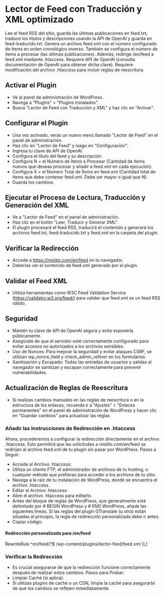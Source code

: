 # Lector de Feed con Traducción y XML optimizado
Lee el feed RSS del sitio, guarda las últimas publicaciones en feed.txt, traduce los títulos y descripciones usando la API de OpenAI y guarda en feed-traducido.txt. Genera un archivo feed.xml con el número configurado de ítems en orden cronológico inverso. También se configura el número de items a procesar (las últimas publicaciones). Además, redirige /en/feed a feed.xml mediante .htaccess. Requiere API de OpenAI (consulta documentación de OpenAI para obtener dicha clave). Requiere modificación del archivo .htaccess para incluir reglas de reescritura.
## Activar el Plugin
- Ve al panel de administración de WordPress.
- Navega a "Plugins" > "Plugins instalados".
- Busca "Lector de Feed con Traducción y XML" y haz clic en "Activar".
## Configurar el Plugin
- Una vez activado, verás un nuevo menú llamado "Lector de Feed" en el panel de administración.
- Haz clic en "Lector de Feed" y luego en "Configuración".
- Ingresa tu clave de API de OpenAI.
- Configura el título del feed y su descripción.
- Configura N = el Número de Ítems a Procesar (Cantidad de ítems nuevos que deseas procesar y añadir a feed.xml en cada ejecución).
- Configura X = el Número Total de Ítems en feed.xml (Cantidad total de ítems que debe contener feed.xml. Debe ser mayor o igual que N).
- Guarda los cambios.
## Ejecutar el Proceso de Lectura, Traducción y Generación del XML
- Ve a "Lector de Feed" en el panel de administración.
- Haz clic en el botón "Leer, Traducir y Generar XML".
- El plugin procesará el feed RSS, traducirá el contenido y generará los archivos feed.txt, feed-traducido.txt y feed.xml en la carpeta del plugin.
## Verificar la Redirección
- Accede a https://misitio.com/en/feed en tu navegador.
- Deberías ver el contenido de feed.xml generado por el plugin.
## Validar el Feed XML
- Utiliza herramientas como W3C Feed Validation Service (https://validator.w3.org/feed/) para validar que feed.xml es un feed RSS válido.
## Seguridad
- Mantén tu clave de API de OpenAI segura y evita exponerla públicamente.
- Asegúrate de que el servidor esté correctamente configurado para evitar accesos no autorizados a los archivos sensibles.
- Uso de Nonces: Para mejorar la seguridad y evitar ataques CSRF, se utilizan wp_nonce_field y check_admin_referer en los formularios.
- Sanitización y Escapado: Todas las entradas de usuarios y salidas al navegador se sanitizan y escapan correctamente para prevenir vulnerabilidades.
## Actualización de Reglas de Reescritura
- Si realizas cambios manuales en las reglas de reescritura o en la estructura de los enlaces, recuerda ir a "Ajustes" > "Enlaces permanentes" en el panel de administración de WordPress y hacer clic en "Guardar cambios" para actualizar las reglas.
### Añadir las Instrucciones de Redirección en .htaccess
Ahora, procederemos a configurar la redirección directamente en el archivo .htaccess. Esto permitirá que las solicitudes a misitio.com/en/feed se redirijan al archivo feed.xml de tu plugin sin pasar por WordPress.
Pasos a Seguir:
- Accede al Archivo .htaccess:
- Utiliza un cliente FTP, el administrador de archivos de tu hosting, o cualquier método que prefieras para acceder a los archivos de tu sitio.
- Navega a la raíz de tu instalación de WordPress, donde se encuentra el archivo .htaccess.
- Editar el Archivo .htaccess:
- Abre el archivo .htaccess para editarlo.
- Antes del bloque de reglas de WordPress, que generalmente está delimitado por # BEGIN WordPress y # END WordPress, añade las siguientes líneas. Si las reglas del plugin GTranslate (u otro) están situadas al principio, la regla de redirección personalizada debe ir antes.
- Copiar código: 
#### Redirección personalizada para /en/feed
RewriteRule ^en/feed/?$ /wp-content/plugins/lector-feed/feed.xml [L]
### Verificar la Redirección
- Es crucial asegurarse de que la redirección funcione correctamente después de realizar estos cambios.
Pasos para Probar:
- Limpiar Caché (si aplica).
- Si utilizas plugins de caché o un CDN, limpia la caché para asegurarte de que los cambios se reflejen inmediatamente.
